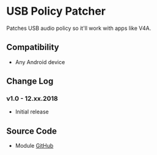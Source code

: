 # USB Policy Patcher
Patches USB audio policy so it'll work with apps like V4A.

## Compatibility
* Any Android device

## Change Log
### v1.0 - 12.xx.2018
* Initial release

## Source Code
* Module [GitHub](https://github.com/zackptg5/USB-Policy-Patcher)
